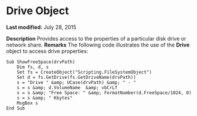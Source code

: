 
# Drive Object

 **Last modified:** July 28, 2015


 **Description**
Provides access to the properties of a particular disk drive or network share.
 **Remarks**
The following code illustrates the use of the  **Drive** object to access drive properties:



```
Sub ShowFreeSpace(drvPath)
    Dim fs, d, s
    Set fs = CreateObject("Scripting.FileSystemObject")
    Set d = fs.GetDrive(fs.GetDriveName(drvPath))
    s = "Drive " &amp; UCase(drvPath) &amp; " - " 
    s = s &amp; d.VolumeName  &amp; vbCrLf
    s = s &amp; "Free Space: " &amp; FormatNumber(d.FreeSpace/1024, 0) 
    s = s &amp; " Kbytes"
    MsgBox s
End Sub

```

